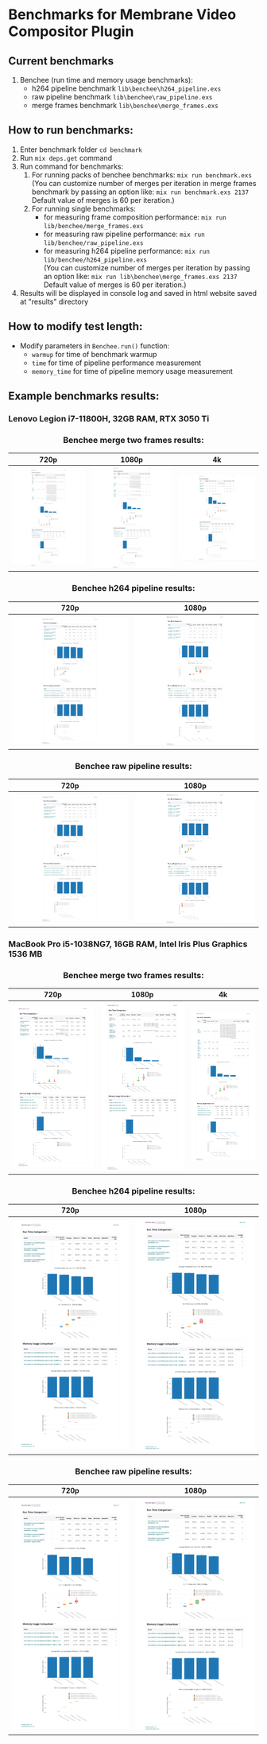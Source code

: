 # Benchmarks for Membrane Video Compositor Plugin

## Current benchmarks

1. Benchee (run time and memory usage benchmarks):
    - h264 pipeline benchmark `lib\benchee\h264_pipeline.exs`
    - raw pipeline benchmark `lib\benchee\raw_pipeline.exs`
    - merge frames benchmark `lib\benchee\merge_frames.exs`
## How to run benchmarks:

1.  Enter benchmark folder `cd benchmark`
2.  Run `mix deps.get` command
3.  Run command for benchmarks:
    1. For running packs of benchee benchmarks: `mix run benchmark.exs` </br>
        (You can customize number of merges per iteration in merge frames benchmark by passing an option like: 
        `mix run benchmark.exs 2137` </br>
        Default value of merges is 60 per iteration.)
    2. For running single benchmarks:
        - for measuring frame composition performance: `mix run lib/benchee/merge_frames.exs`
        - for measuring raw pipeline performance: `mix run lib/benchee/raw_pipeline.exs`
        - for measuring h264 pipeline performance: `mix run lib/benchee/h264_pipeline.exs` </br>
        (You can customize number of merges per iteration by passing an option like: 
        `mix run lib\benchee\merge_frames.exs 2137` </br>
        Default value of merges is 60 per iteration.)
4. Results will be displayed in console log and saved in html website saved at "results" directory

## How to modify test length:

- Modify parameters in `Benchee.run()` function:
    - `warmup` for time of benchmark warmup
    - `time` for time of pipeline performance measurement
    - `memory_time` for time of pipeline memory usage measurement

## Example benchmarks results:
### Lenovo Legion i7-11800H, 32GB RAM, RTX 3050 Ti

<h3 align="center"> Benchee merge two frames results: </h3>

720p                       |  1080p                    |  4k
:-------------------------:|:-------------------------:|:-------------------------:
![Benchee merge two 720p frames results](assets/lenovo_i7-11800H_rtx-3050-Ti-Mobile/results_benchee_merge_frames_720p.png) | ![Benchee merge two 1080p frames results:](assets/lenovo_i7-11800H_rtx-3050-Ti-Mobile/results_benchee_merge_frames_1080p.png) | ![Benchee merge two 1080p frames results:](assets/lenovo_i7-11800H_rtx-3050-Ti-Mobile/results_benchee_merge_frames_4k.png)


<h3 align="center"> Benchee h264 pipeline results: </h3>

720p                       |  1080p
:-------------------------:|:-------------------------:
![Benchee h264 pipeline 720p 30s 30fps results](assets/lenovo_i7-11800H_rtx-3050-Ti-Mobile/results_benchee_h264_pipeline_720p_30s_30fps.png) | ![Benchee h264 pipeline ffmpeg results](assets/lenovo_i7-11800H_rtx-3050-Ti-Mobile/results_benchee_h264_pipeline_1080p_30s_30fps.png)


<h3 align="center"> Benchee raw pipeline results: </h3>

720p                       |  1080p
:-------------------------:|:-------------------------:
![Benchee raw pipeline 720p 30s 30fps results](assets/lenovo_i7-11800H_rtx-3050-Ti-Mobile/results_benchee_raw_pipeline_720p_30s_30fps.png) | ![Benchee raw pipeline ffmpeg results](assets/lenovo_i7-11800H_rtx-3050-Ti-Mobile/results_benchee_raw_pipeline_1080p_30s_30fps.png)


### MacBook Pro i5-1038NG7, 16GB RAM, Intel Iris Plus Graphics 1536 MB

<h3 align="center"> Benchee merge two frames results: </h3>

720p                       |  1080p                    |  4k
:-------------------------:|:-------------------------:|:-------------------------:
![Benchee merge two 720p frames results](assets/mac_i5-1038NG7/results_benchee_merge_frames_720p.png) | ![Benchee merge two 1080p frames results:](assets/mac_i5-1038NG7/results_benchee_merge_frames_1080p.png) | ![Benchee merge two 1080p frames results:](assets/mac_i5-1038NG7/results_benchee_merge_frames_4k.png)


<h3 align="center"> Benchee h264 pipeline results: </h3>

720p                       |  1080p
:-------------------------:|:-------------------------:
![Benchee h264 pipeline 720p 30s 30fps results](assets/mac_i5-1038NG7/results_benchee_h264_pipeline_720p_30s_30fps.png) | ![Benchee h264 pipeline ffmpeg results](assets/mac_i5-1038NG7/results_benchee_h264_pipeline_1080p_30s_30fps.png)


<h3 align="center"> Benchee raw pipeline results: </h3>

720p                       |  1080p
:-------------------------:|:-------------------------:
![Benchee raw pipeline 720p 30s 30fps results](assets/mac_i5-1038NG7/results_benchee_raw_pipeline_720p_30s_30fps.png) | ![Benchee raw pipeline ffmpeg results](assets/mac_i5-1038NG7/results_benchee_raw_pipeline_1080p_30s_30fps.png)



